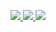 <p align="center">
  <a href="https://github.com/maguzzz">
    <img src="http://github-profile-summary-cards.vercel.app/api/cards/profile-details?username=Maguzzz&theme=transparent" />
  </a>
  <a href="https://github.com/maguzzz">
    <img src="https://github-readme-streak-stats.herokuapp.com/?user=Maguzzz&hide_border=true&card_width=338&theme=transparent" />
  </a>
  <a href="https://github.com/maguzzz">
    <img src="http://github-profile-summary-cards.vercel.app/api/cards/repos-per-language?username=Maguzzz&theme=transparent" />
</p>
